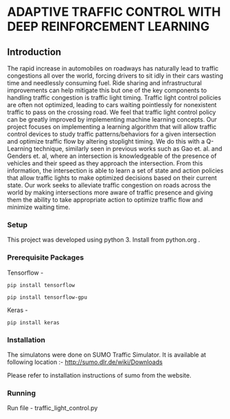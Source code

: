 # ADAPTIVE TRAFFIC CONTROL WITH DEEP REINFORCEMENT LEARNING

## Introduction

The rapid increase in automobiles on roadways has naturally lead to traffic congestions all over the world, forcing drivers to sit idly in their cars wasting time and needlessly consuming fuel. Ride sharing and infrastructural improvements can help mitigate this but one of the key components to handling traffic congestion is traffic light timing. Traffic light control policies are often not optimized, leading to cars waiting pointlessly for nonexistent traffic to pass on the crossing road. We feel that traffic light control policy can be greatly improved by implementing machine learning concepts. Our project focuses on implementing a learning algorithm that will allow traffic control devices to study traffic patterns/behaviors for a given intersection and optimize traffic flow by altering stoplight timing. We do this with a Q-Learning technique, similarly seen in previous works such as Gao et. al. and Genders et. al, where  an intersection is knowledgeable of the presence of vehicles and their speed as they approach the intersection. From this information, the intersection is able to learn a set of state and action policies that allow traffic lights to make optimized decisions based on their current state. Our work seeks to alleviate traffic congestion on roads across the world by making intersections more aware of traffic presence and giving them the ability to take appropriate action to optimize traffic flow and minimize waiting time.
### Setup

This project was developed using python 3. Install from python.org .

### Prerequisite Packages
   
Tensorflow - 
```
pip install tensorflow
```
```
pip install tensorflow-gpu
```
Keras -
```
pip install keras
```
### Installation

The simulatons were done on SUMO Traffic Simulator. It is available at following location :- http://sumo.dlr.de/wiki/Downloads

Please refer to installation instructions of sumo from the website.
### Running

Run file - traffic_light_control.py

